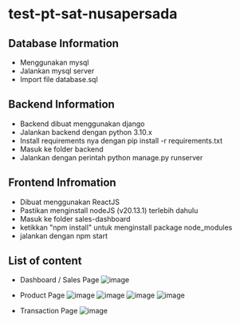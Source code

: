 # test-pt-sat-nusapersada
## Database Information
- Menggunakan mysql
- Jalankan mysql server
- Import file database.sql
## Backend Information
- Backend dibuat menggunakan django
- Jalankan backend dengan python 3.10.x
- Install requirements nya dengan pip install -r requirements.txt
- Masuk ke folder backend
- Jalankan dengan perintah python manage.py runserver
## Frontend Infromation
- Dibuat menggunakan ReactJS
- Pastikan menginstall nodeJS (v20.13.1) terlebih dahulu
- Masuk ke folder sales-dashboard
- ketikkan "npm install" untuk menginstall package node_modules
- jalankan dengan npm start
## List of content
- Dashboard / Sales Page
![image](https://github.com/user-attachments/assets/58bc22b4-90b2-4ec3-a12b-3c1f7c444ad2)

- Product Page
![image](https://github.com/user-attachments/assets/1fce92ed-bdfc-4ac3-b9bd-2bebf8df6016)
![image](https://github.com/user-attachments/assets/8fbe89b0-47c2-47f9-894c-d635ca9a422c)
![image](https://github.com/user-attachments/assets/22f4cc3e-fd85-426e-a8d6-8acbde39526a)
![image](https://github.com/user-attachments/assets/ac6cae4a-7763-4d76-a041-d54de3fffbfc)

- Transaction Page
![image](https://github.com/user-attachments/assets/98308a93-10be-4cf6-a680-b5209e1324ca)
